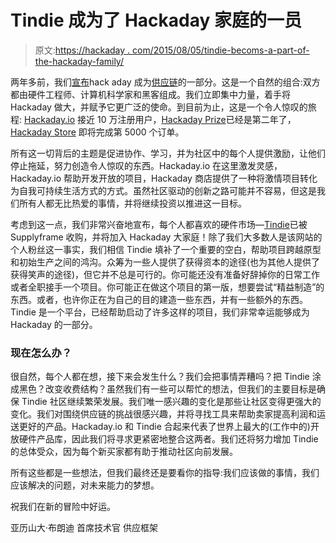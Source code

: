 # Tindie 成为了 Hackaday 家庭的一员

> 原文:[https://hackaday . com/2015/08/05/tindie-becoms-a-part-of-the-hackaday-family/](https://hackaday.com/2015/08/05/tindie-becomes-a-part-of-the-hackaday-family/)

两年多前，我们[宣布](http://hackaday.com/2013/07/25/hello-from-supplyframe/)hack aday 成为[供应链](http://supplyframe.com)的一部分。这是一个自然的组合:双方都由硬件工程师、计算机科学家和黑客组成。我们立即集中力量，着手将 Hackaday 做大，并赋予它更广泛的使命。到目前为止，这是一个令人惊叹的旅程: [Hackaday.io](http://hackaday.io) 接近 10 万注册用户，[Hackaday Prize](http://hackaday.io/prize)已经是第二年了， [Hackaday Store](http://store.hackaday.com) 即将完成第 5000 个订单。

所有这一切背后的主题是促进协作、学习，并为社区中的每个人提供激励，让他们停止拖延，努力创造令人惊叹的东西。Hackaday.io 在这里激发灵感，Hackaday.io 帮助开发开放的项目，Hackaday 商店提供了一种将激情项目转化为自我可持续生活方式的方式。虽然社区驱动的创新之路可能并不容易，但这是我们所有人都无比热爱的事情，并将继续投资以推进这一目标。

考虑到这一点，我们非常兴奋地宣布，每个人都喜欢的硬件市场—[Tindie](http://tindie.com)已被 Supplyframe 收购，并将加入 Hackaday 大家庭！除了我们大多数人是该网站的个人粉丝这一事实，我们相信 Tindie 填补了一个重要的空白，帮助项目跨越原型和初始生产之间的鸿沟。众筹为一些人提供了获得资本的途径(也为其他人提供了获得笑声的途径)，但它并不总是可行的。你可能还没有准备好辞掉你的日常工作或者全职接手一个项目。你可能正在做这个项目的第一版，想要尝试“精益制造”的东西。或者，也许你正在为自己的目的建造一些东西，并有一些额外的东西。Tindie 是一个平台，已经帮助启动了许多这样的项目，我们非常幸运能够成为 Hackaday 的一部分。

### 现在怎么办？

很自然，每个人都在想，接下来会发生什么？我们会把事情弄糟吗？把 Tindie 涂成黑色？改变收费结构？虽然我们有一些可以帮忙的想法，但我们的主要目标是确保 Tindie 社区继续繁荣发展。我们唯一感兴趣的变化是那些让社区变得更强大的变化。我们对围绕供应链的挑战很感兴趣，并将寻找工具来帮助卖家提高利润和运送更好的产品。Hackaday.io 和 Tindie 合起来代表了世界上最大的(工作中的)开放硬件产品库，因此我们将寻求更紧密地整合这两者。我们还将努力增加 Tindie 的总体受众，因为每个新买家都有助于推动社区向前发展。

所有这些都是一些想法，但我们最终还是要看你的指导:我们应该做的事情，我们应该解决的问题，对未来能力的梦想。

祝我们在新的冒险中好运。

亚历山大·布朗迪
首席技术官
供应框架